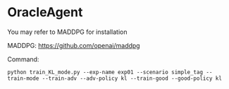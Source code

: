 # OracleAgent

You may refer to MADDPG for installation

MADDPG: https://github.com/openai/maddpg

Command: 

``python train_KL_mode.py --exp-name exp01 --scenario simple_tag --train-mode --train-adv --adv-policy kl --train-good --good-policy kl``
